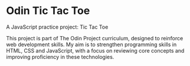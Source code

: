 # Odin Tic Tac Toe

A JavaScript practice project: Tic Tac Toe

This project is part of The Odin Project curriculum, designed to reinforce web development skills. My aim is to strengthen programming skills in HTML, CSS and JavaScript, with a focus on reviewing core concepts and improving proficiency in these technologies.
